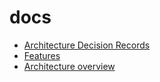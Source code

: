 # docs

- [Architecture Decision Records](./adr)
- [Features](./features)
- [Architecture overview](./architecture.md)
